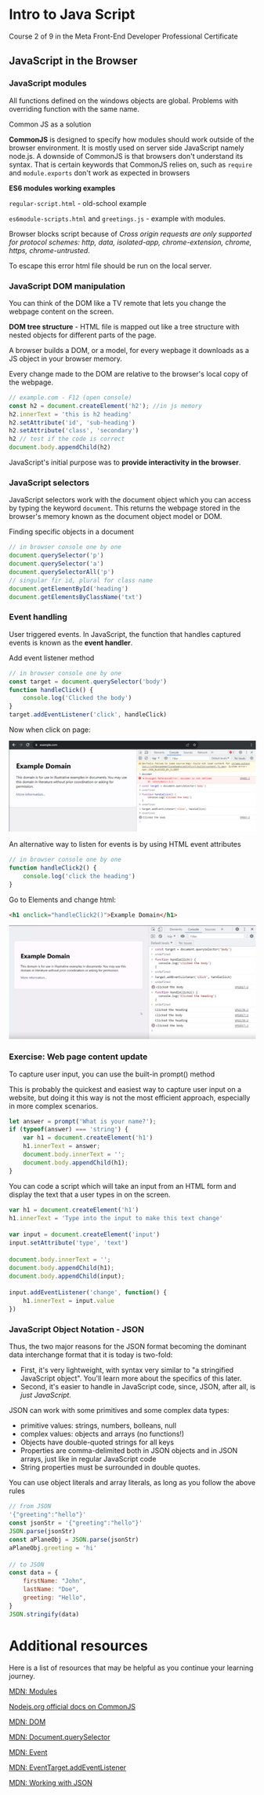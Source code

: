 # Intro to Java Script

Course 2 of 9 in the Meta Front-End Developer Professional Certificate

## JavaScript in the Browser

### JavaScript modules

All functions defined on the windows objects are global. Problems with overriding function with the same name. 

Common JS as a solution

**CommonJS** is designed to specify how modules should work outside of the browser environment. It is mostly used on server side JavaScript namely node.js. A downside of CommonJS is that browsers don't understand its syntax. That is certain keywords that CommonJS relies on, such as `require` and `module.exports` don't work as expected in browsers

**ES6 modules working examples** 

`regular-script.html` - old-school example

`es6module-scripts.html` and `greetings.js` - example with modules. 

Browser blocks script because of *Cross origin requests are only supported for protocol schemes: http, data, isolated-app, chrome-extension, chrome, https, chrome-untrusted*. 

To escape this error html file should be run on the local server. 

### JavaScript DOM manipulation

You can think of the DOM like a TV remote that lets you change the webpage content on the screen. 

**DOM tree structure** - HTML file is mapped out like a tree structure with nested objects for different parts of the page. 

A browser builds a DOM, or a model, for every wepbage it downloads as a JS object in your browser memory. 

Every change made to the DOM are relative to the browser's local copy of the webpage. 

```js
// example.com - F12 (open console)
const h2 = document.createElement('h2'); //in js memory
h2.innerText = 'this is h2 heading'
h2.setAttribute('id', 'sub-heading') 
h2.setAttribute('class', 'secondary') 
h2 // test if the code is correct
document.body.appendChild(h2)
```

JavaScript's initial purpose was to **provide interactivity in the browser**. 

### JavaScript selectors

JavaScript selectors work with the document object which you can access by typing the keyword `document`. This returns the webpage stored in the browser's memory known as the document object model or DOM. 

Finding specific objects in a document

```js
// in browser console one by one 
document.querySelector('p')
document.querySelector('a')
document.querySelectorAll('p')
// singular fir id, plural for class name 
document.getElementById('heading')
document.getElementsByClassName('txt')
```

### Event handling

User triggered events. In JavaScript, the function that handles captured events is known as the **event handler**.

Add event listener method

```js
// in browser console one by one 
const target = document.querySelector('body')
function handleClick() {
    console.log('Clicked the body') 
}
target.addEventListener('click', handleClick)
```

Now when click on page:

![](noteimgs\01.png)

An alternative way to listen for events is by using HTML event attributes

```js
// in browser console one by one 
function handleClick2() {
    console.log('click the heading')
}
```

Go to Elements and change html: 

```html
<h1 onclick="handleClick2()">Example Domain</h1>
```

![](noteimgs\02.png)

### Exercise: Web page content update

To capture user input, you can use the built-in prompt() method

This is probably the quickest and easiest way to capture user input on a website, but doing it this way is not the most efficient approach, especially in more complex scenarios.

```js
let answer = prompt('What is your name?');
if (typeof(answer) === 'string') {
	var h1 = document.createElement('h1')
	h1.innerText = answer;
	document.body.innerText = '';
	document.body.appendChild(h1);
}
```

You can code a script which will take an input from an HTML form and display the text that a user types in on the screen.

```js
var h1 = document.createElement('h1')
h1.innerText = 'Type into the input to make this text change'

var input = document.createElement('input')
input.setAttribute('type', 'text')

document.body.innerText = '';
document.body.appendChild(h1);
document.body.appendChild(input);

input.addEventListener('change', function() {
    h1.innerText = input.value
})
```

### JavaScript Object Notation - JSON

Thus, the two major reasons for the JSON format becoming the dominant data interchange format that it is today is two-fold:

- First, it's very lightweight, with syntax very similar to "a stringified JavaScript object". You'll learn more about the specifics of this later.
- Second, it's easier to handle in JavaScript code, since, JSON, after all, is *just JavaScript.*

JSON can work with some primitives and some complex data types:

- primitive values: strings, numbers, bolleans, null
- complex values: objects and arrays (no functions!)
- Objects have double-quoted strings for all keys
- Properties are comma-delimited both in JSON objects and in JSON arrays, just like in regular JavaScript code
- String properties must be surrounded in double quotes.

You can use object literals and array literals, as long as you follow the above rules

```js
// from JSON
'{"greeting":"hello"}'
const jsonStr = '{"greeting":"hello"}'
JSON.parse(jsonStr)
const aPlaneObj = JSON.parse(jsonStr)
aPlaneObj.greeting = 'hi'

// to JSON
const data = {
    firstName: "John", 
    lastName: "Doe",
    greeting: "Hello",
}
JSON.stringify(data)
```

# Additional resources

Here is a list of resources that may be helpful as you continue your learning journey.

[MDN: Modules](https://developer.mozilla.org/en-US/docs/Web/JavaScript/Guide/Modules)

[Nodejs.org official docs on CommonJS](https://nodejs.org/api/modules.html#modules-commonjs-modules)

[MDN: DOM](https://developer.mozilla.org/en-US/docs/Web/API/Document_Object_Model)

[MDN: Document.querySelector](https://developer.mozilla.org/en-US/docs/Web/API/Document/querySelector)

[MDN: Event](https://developer.mozilla.org/en-US/docs/Web/API/Event)

[MDN: EventTarget.addEventListener](https://developer.mozilla.org/en-US/docs/Web/API/EventTarget/addEventListener)

[MDN: Working with JSON](https://developer.mozilla.org/en-US/docs/Learn/JavaScript/Objects/JSON) 
